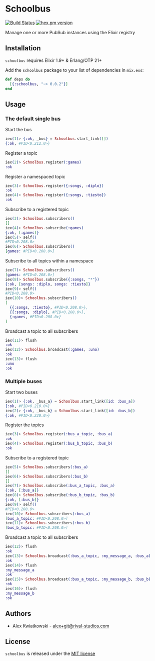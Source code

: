 # Schoolbus
[![Build Status](https://github.com/rupurt/schoolbus/workflows/Test/badge.svg?branch=master)](https://github.com/rupurt/schoolbus/actions?query=workflow%3ATest)
[![hex.pm version](https://img.shields.io/hexpm/v/schoolbus.svg?style=flat)](https://hex.pm/packages/ex_deribit)

Manage one or more PubSub instances using the Elixir registry

## Installation

`schoolbus` requires Elixir 1.9+ & Erlang/OTP 21+

Add the `schoolbus` package to your list of dependencies in `mix.exs`:

```elixir
def deps do
  [{:schoolbus, "~> 0.0.2"}]
end
```

## Usage

### The default single bus

Start the bus

```elixir
iex(1)> {:ok, _bus} = Schoolbus.start_link([])
{:ok, #PID<0.212.0>}
```

Register a topic

```elixir
iex(2)> Schoolbus.register(:games)
:ok
```

Register a namespaced topic

```elixir
iex(3)> Schoolbus.register({:songs, :diplo})
:ok
iex(4)> Schoolbus.register({:songs, :tiesto})
:ok
```

Subscribe to a registered topic

```elixir
iex(3)> Schoolbus.subscribers()
[]
iex(4)> Schoolbus.subscribe(:games)
{:ok, [:games]}
iex(5)> self()
#PID<0.208.0>
iex(6)> Schoolbus.subscribers()
[games: #PID<0.208.0>]
```

Subscribe to all topics within a namespace

```elixir
iex(7)> Schoolbus.subscribers()
[games: #PID<0.208.0>]
iex(8)> Schoolbus.subscribe({:songs, "*"})
{:ok, [songs: :diplo, songs: :tiesto]}
iex(9)> self()
#PID<0.208.0>
iex(10)> Schoolbus.subscribers()
[
  {{:songs, :tiesto}, #PID<0.208.0>},
  {{:songs, :diplo}, #PID<0.208.0>},
  {:games, #PID<0.208.0>}
]
```

Broadcast a topic to all subscribers

```elixir
iex(11)> flush
:ok
iex(12)> Schoolbus.broadcast(:games, :uno)
:ok
iex(13)> flush
:uno
:ok
```

### Multiple buses

Start two buses

```elixir
iex(1)> {:ok, _bus_a} = Schoolbus.start_link([id: :bus_a])
{:ok, #PID<0.210.0>}
iex(2)> {:ok, _bus_b} = Schoolbus.start_link([id: :bus_b])
{:ok, #PID<0.220.0>}
```

Register the topics

```elixir
iex(3)> Schoolbus.register(:bus_a_topic, :bus_a)
:ok
iex(4)> Schoolbus.register(:bus_b_topic, :bus_b)
:ok
```

Subscribe to a registered topic

```elixir
iex(5)> Schoolbus.subscribers(:bus_a)
[]
iex(6)> Schoolbus.subscribers(:bus_b)
[]
iex(7)> Schoolbus.subscribe(:bus_a_topic, :bus_a)
{:ok, [:bus_a]}
iex(8)> Schoolbus.subscribe(:bus_b_topic, :bus_b)
{:ok, [:bus_b]}
iex(9)> self()
#PID<0.208.0>
iex(10)> Schoolbus.subscribers(:bus_a)
[bus_a_topic: #PID<0.208.0>]
iex(11)> Schoolbus.subscribers(:bus_b)
[bus_b_topic: #PID<0.208.0>]
```

Broadcast a topic to all subscribers

```elixir
iex(12)> flush
:ok
iex(13)> Schoolbus.broadcast(:bus_a_topic, :my_message_a, :bus_a)
:ok
iex(14)> flush
:my_message_a
:ok
iex(15)> Schoolbus.broadcast(:bus_a_topic, :my_message_b, :bus_b)
:ok
iex(16)> flush
:my_message_b
:ok
```

## Authors

* Alex Kwiatkowski - alex+git@rival-studios.com

## License

`schoolbus` is released under the [MIT license](./LICENSE.md)
